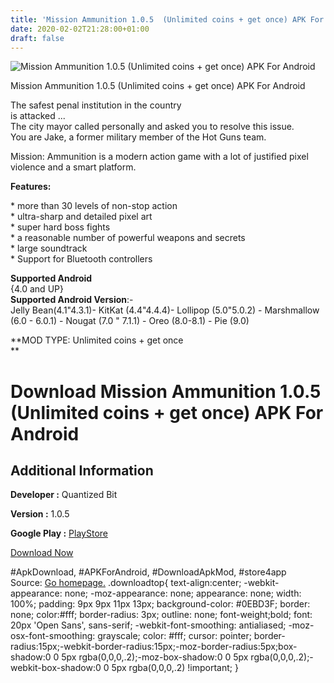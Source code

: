 ```yaml
---
title: 'Mission Ammunition 1.0.5  (Unlimited coins + get once) APK For Android'
date: 2020-02-02T21:28:00+01:00
draft: false
---
```


![Mission Ammunition 1.0.5  (Unlimited coins + get once) APK For Android](https://i0.wp.com/apkhome.net/wp-content/uploads/2020/02/Mission-Ammunition-1.0.5--Unlimited-coins-get-once.png "Mission Ammunition 1.0.5  (Unlimited coins + get once) APK For Android")

  

Mission Ammunition 1.0.5  (Unlimited coins + get once) APK For Android

The safest penal institution in the country  
is attacked ...  
The city mayor called personally and asked you to resolve this issue.  
You are Jake, a former military member of the Hot Guns team.

Mission: Ammunition is a modern action game with a lot of justified pixel violence and a smart platform.

**Features:**

\* more than 30 levels of non-stop action  
\* ultra-sharp and detailed pixel art  
\* super hard boss fights  
\* a reasonable number of powerful weapons and secrets  
\* large soundtrack  
\* Support for Bluetooth controllers

**Supported Android**  
{4.0 and UP}  
**Supported Android Version**:-  
Jelly Bean(4.1"4.3.1)- KitKat (4.4"4.4.4)- Lollipop (5.0"5.0.2) - Marshmallow (6.0 - 6.0.1) - Nougat (7.0 " 7.1.1) - Oreo (8.0-8.1) - Pie (9.0)

**MOD TYPE: Unlimited coins + get once  
**

Download Mission Ammunition 1.0.5  (Unlimited coins + get once) APK For Android
===================================================================================

Additional Information
----------------------

**Developer :** Quantized Bit

**Version :** 1.0.5

**Google Play :** [PlayStore](https://play.google.com/store/apps/details?id=com.qbit.ma)

  

[Download Now](https://store4app.co/post/mission-ammunition-1-0-5-od-unlimited-coins-get-once-apk-for-android_1580675209)

  
#ApkDownload, #APKForAndroid, #DownloadApkMod, #store4app  
Source: [Go homepage.](https://store4app.co/post/mission-ammunition-1-0-5-od-unlimited-coins-get-once-apk-for-android_1580675209) .downloadtop{ text-align:center; -webkit-appearance: none; -moz-appearance: none; appearance: none; width: 100%; padding: 9px 9px 11px 13px; background-color: #0EBD3F; border: none; color:#fff; border-radius: 3px; outline: none; font-weight;bold; font: 20px 'Open Sans', sans-serif; -webkit-font-smoothing: antialiased; -moz-osx-font-smoothing: grayscale; color: #fff; cursor: pointer; border-radius:15px;-webkit-border-radius:15px;-moz-border-radius:5px;box-shadow:0 0 5px rgba(0,0,0,.2);-moz-box-shadow:0 0 5px rgba(0,0,0,.2);-webkit-box-shadow:0 0 5px rgba(0,0,0,.2) !important; }